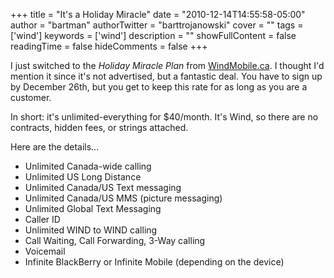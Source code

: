 +++
title = "It's a Holiday Miracle"
date = "2010-12-14T14:55:58-05:00"
author = "bartman"
authorTwitter = "barttrojanowski"
cover = ""
tags = ['wind']
keywords = ['wind']
description = ""
showFullContent = false
readingTime = false
hideComments = false
+++

I just switched to the *Holiday Miracle Plan* from
[WindMobile.ca](http://windmobile.ca).  I thought I'd mention it since it's not
advertised, but a fantastic deal.  You have to sign up by December 26th, but you get
to keep this rate for as long as you are a customer.

In short: it's unlimited-everything for $40/month.  It's Wind, so there are no contracts, hidden fees, or strings attached.

<!--more-->

Here are the details...

* Unlimited Canada-wide calling
* Unlimited US Long Distance
* Unlimited Canada/US Text messaging
* Unlimited Canada/US MMS (picture messaging)
* Unlimited Global Text Messaging
* Caller ID
* Unlimited WIND to WIND calling
* Call Waiting, Call Forwarding, 3-Way calling
* Voicemail
* Infinite BlackBerry or Infinite Mobile (depending on the device)

